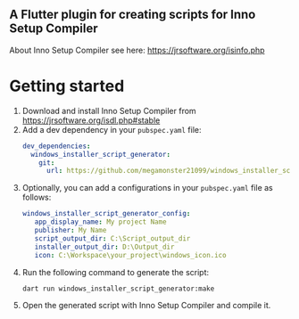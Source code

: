 ## A Flutter plugin for creating scripts for Inno Setup Compiler 
About Inno Setup Compiler see here: https://jrsoftware.org/isinfo.php

# Getting started

1. Download and install Inno Setup Compiler from https://jrsoftware.org/isdl.php#stable
2. Add a dev dependency in your `pubspec.yaml` file:
    ```yaml
    dev_dependencies:
      windows_installer_script_generator:
        git:
          url: https://github.com/megamonster21099/windows_installer_script_generator
    ```
3. Optionally, you can add a configurations in your `pubspec.yaml` file as follows:
   ```yaml
   windows_installer_script_generator_config:
      app_display_name: My project Name
      publisher: My Name
      script_output_dir: C:\Script_output_dir
      installer_output_dir: D:\Output_dir
      icon: C:\Workspace\your_project\windows_icon.ico
    ```
4. Run the following command to generate the script:
    ```bash
    dart run windows_installer_script_generator:make
    ```
5. Open the generated script with Inno Setup Compiler and compile it.
